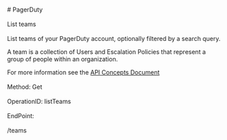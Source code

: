<br>#     PagerDuty</br>
<br>List teams</br>
<br>List teams of your PagerDuty account, optionally filtered by a search query.

A team is a collection of Users and Escalation Policies that represent a group of people within an organization.

For more information see the [API Concepts Document](../../docs/CONCEPTS.md#teams)
</br>
<br>Method: Get</br>
<br>OperationID: listTeams</br>
<br>EndPoint:</br>
<br>/teams</br>
